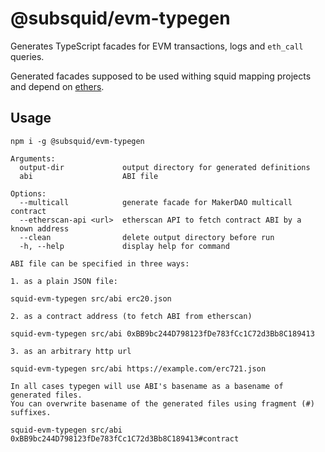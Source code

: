 # @subsquid/evm-typegen

Generates TypeScript facades for EVM transactions, logs and `eth_call` queries.

Generated facades supposed to be used withing squid mapping projects and depend on [ethers](https://www.npmjs.com/package/ethers).

## Usage

```
npm i -g @subsquid/evm-typegen
```

```
Arguments:
  output-dir             output directory for generated definitions
  abi                    ABI file

Options:
  --multicall            generate facade for MakerDAO multicall contract
  --etherscan-api <url>  etherscan API to fetch contract ABI by a known address
  --clean                delete output directory before run
  -h, --help             display help for command

ABI file can be specified in three ways:

1. as a plain JSON file:

squid-evm-typegen src/abi erc20.json

2. as a contract address (to fetch ABI from etherscan)

squid-evm-typegen src/abi 0xBB9bc244D798123fDe783fCc1C72d3Bb8C189413

3. as an arbitrary http url

squid-evm-typegen src/abi https://example.com/erc721.json

In all cases typegen will use ABI's basename as a basename of generated files.
You can overwrite basename of the generated files using fragment (#) suffixes.

squid-evm-typegen src/abi 0xBB9bc244D798123fDe783fCc1C72d3Bb8C189413#contract 
```
